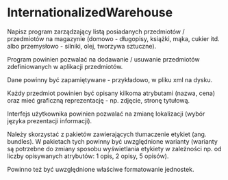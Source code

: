 # InternationalizedWarehouse
Napisz program zarządzający listą posiadanych przedmiotów / przedmiotów na magazynie (domowo - długopisy, książki, mąka, cukier itd. albo przemysłowo - silniki, olej, tworzywa sztuczne). 

Program powinien pozwalać na dodawanie / usuwanie przedmiotów zdefiniowanych w aplikacji przedmiotów. 

Dane powinny być zapamiętywane - przykładowo, w pliku xml na dysku. 

Każdy przedmiot powinien być opisany kilkoma atrybutami (nazwa, cena) oraz mieć graficzną reprezentację - np. zdjęcie, stronę tytułową. 

Interfejs użytkownika powinien pozwalać na zmianę lokalizacji (wybór języka prezentacji informacji). 

Należy skorzystać z pakietów zawierających tłumaczenie etykiet (ang. bundles). W pakietach tych powinny być uwzględnione warianty (warianty są potrzebne do zmiany sposobu wyświetlania etykiety w zależności np. od liczby opisywanych atrybutów: 1 opis, 2 opisy, 5 opisów). 

Powinno też być uwzględnione właściwe formatowanie jednostek. 
